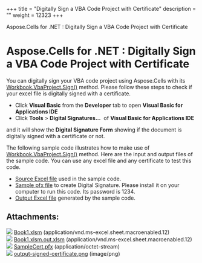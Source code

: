 +++
title = "Digitally Sign a VBA Code Project with Certificate" 
description = "" 
weight = 12323 
+++

Aspose.Cells for .NET : Digitally Sign a VBA Code Project with Certificate  

# Aspose.Cells for .NET : Digitally Sign a VBA Code Project with Certificate


You can digitally sign your VBA code project using Aspose.Cells with its [Workbook.VbaProject.Sign()](https://apireference.aspose.com/net/cells/aspose.cells.vba/vbaproject/methods/sign) method. Please follow these steps to check if your excel file is digitally signed with a certificate.

*   Click **Visual Basic** from the **Developer** tab to open **Visual Basic for Applications IDE**
*   Click **Tools** > **Digital Signatures...**  of **Visual Basic for Applications IDE**

and it will show the **Digital Signature Form** showing if the document is digitally signed with a certificate or not.

The following sample code illustrates how to make use of [Workbook.VbaProject.Sign()](https://apireference.aspose.com/net/cells/aspose.cells.vba/vbaproject/methods/sign) method. Here are the input and output files of the sample code. You can use any excel file and any certificate to test this code.

*   [Source Excel file](https://docs2.aspose.com/cells/net/attachments/5018649/5115028.xlsm) used in the sample code.
*   [Sample pfx file](https://docs2.aspose.com/cells/net/attachments/5018649/5115039.pfx) to create Digital Signature. Please install it on your computer to run this code. Its password is 1234.
*   [Output Excel file](https://docs2.aspose.com/cells/net/attachments/5018649/5115029.xlsm) generated by the sample code.

## Attachments:

![](https://docs2.aspose.com/cells/net/images/icons/bullet_blue.gif) [Book1.xlsm](https://docs2.aspose.com/cells/net/attachments/5018649/5115028.xlsm) (application/vnd.ms-excel.sheet.macroenabled.12)  
![](https://docs2.aspose.com/cells/net/images/icons/bullet_blue.gif) [Book1.xlsm.out.xlsm](https://docs2.aspose.com/cells/net/attachments/5018649/5115029.xlsm) (application/vnd.ms-excel.sheet.macroenabled.12)  
![](https://docs2.aspose.com/cells/net/images/icons/bullet_blue.gif) [SampleCert.pfx](https://docs2.aspose.com/cells/net/attachments/5018649/5115039.pfx) (application/octet-stream)  
![](https://docs2.aspose.com/cells/net/images/icons/bullet_blue.gif) [output-signed-certificate.png](https://docs2.aspose.com/cells/net/attachments/5018649/5115040.png) (image/png)  

